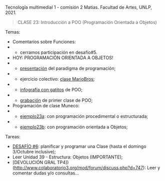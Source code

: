 Tecnología multimedial 1 - comisión 2 Matias. Facultad de Artes, UNLP, 2021.

> CLASE 23: Introducción a POO (Programación Orientada a Objetos)

Temas:

- Comentarios sobre Funciones:
- - cerramos participación en desafío#5.
- HOY: PROGRAMACIÓN ORIENTADA A OBJETOS!
- - [presentación](https://docs.google.com/presentation/d/1yFgxGNfNiyzSfUGuK-Z1emIeqKJtCQqCZVGh2u2kOvs/edit?usp=sharing) del paradigma de programación;
- - ejercicio colectivo: [clase MarioBros](https://board.net/p/tmm1mariobros21);
- - [infografía con gatitos](https://teloexplicocongatitos.com/poster/tlecg07) de POO;
- - [grabación](https://drive.google.com/drive/folders/1XuPNEQgPNyl9yenishNWB5I_SyPdDI53?usp=sharing) de primer clase de POO;
- Programación de clase Muneco:
- - [ejemplo23a](https://github.com/matiasjl/TM1-2021/tree/main/clase23_9_28/clase23a_muneco_procedural): con programación procedimental o estructurada;
- - [ejemplo23b](https://github.com/matiasjl/TM1-2021/tree/main/clase23_9_28/clase23b_muneco_objetos): con programación orientada a Objetos;

Tareas:
- [DESAFÍO #6](http://www.colaboratorio3.org/mod/forum/discuss.php?d=748): planificar y programar una Clase (hasta el domingo 3/Octubre inclusive);
- Leer Unidad 39 - Estructura: Objetos (IMPORTANTE);
- [DEVOLUCIÓN GRAL TP4])(http://www.colaboratorio3.org/mod/forum/discuss.php?d=747): Leer y comentar dudas y/o consultas...

